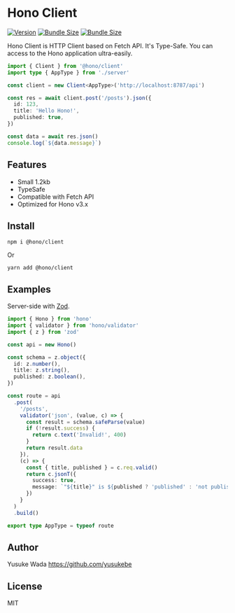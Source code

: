 # Hono Client

[![Version](https://img.shields.io/npm/v/@hono/client.svg)](https://npmjs.com/package/@hono/client)
[![Bundle Size](https://img.shields.io/bundlephobia/min/@hono/client)](https://bundlephobia.com/result?p=@hono/client)
[![Bundle Size](https://img.shields.io/bundlephobia/minzip/@hono/client)](https://bundlephobia.com/result?p=@hono/client)

Hono Client is HTTP Client based on Fetch API.
It's Type-Safe.
You can access to the Hono application ultra-easily.

```ts
import { Client } from '@hono/client'
import type { AppType } from './server'

const client = new Client<AppType>('http://localhost:8787/api')

const res = await client.post('/posts').json({
  id: 123,
  title: 'Hello Hono!',
  published: true,
})

const data = await res.json()
console.log(`${data.message}`)
```

## Features

- Small 1.2kb
- TypeSafe
- Compatible with Fetch API
- Optimized for Hono v3.x

## Install

```
npm i @hono/client
```

Or

```
yarn add @hono/client
```

## Examples

Server-side with [Zod](https://zod.dev).

```ts
import { Hono } from 'hono'
import { validator } from 'hono/validator'
import { z } from 'zod'

const api = new Hono()

const schema = z.object({
  id: z.number(),
  title: z.string(),
  published: z.boolean(),
})

const route = api
  .post(
    '/posts',
    validator('json', (value, c) => {
      const result = schema.safeParse(value)
      if (!result.success) {
        return c.text('Invalid!', 400)
      }
      return result.data
    }),
    (c) => {
      const { title, published } = c.req.valid()
      return c.jsonT({
        success: true,
        message: `"${title}" is ${published ? 'published' : 'not published'}`,
      })
    }
  )
  .build()

export type AppType = typeof route
```

## Author

Yusuke Wada <https://github.com/yusukebe>

## License

MIT

